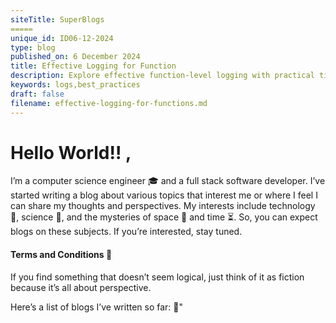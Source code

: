 ```yaml
---
siteTitle: SuperBlogs
=====
unique_id: ID06-12-2024
type: blog
published_on: 6 December 2024
title: Effective Logging for Function
description: Explore effective function-level logging with practical tips for clear and insightful logs.
keywords: logs,best_practices
draft: false
filename: effective-logging-for-functions.md
---
```


# Hello World!! , 
I’m a computer science engineer 🎓 and a full stack software developer. I’ve started writing a blog about various topics that interest me or where I feel I can share my thoughts and perspectives. My interests include technology 💾, science 🔬, and the mysteries of space 🚀 and time ⏳. So, you can expect blogs on these subjects. If you’re interested, stay tuned.

#### Terms and Conditions 📜 
If you find something that doesn’t seem logical, just think of it as fiction because it’s all about perspective.

Here’s a list of blogs I’ve written so far: 📝"